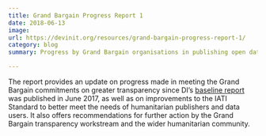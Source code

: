 ```yaml
---
title: Grand Bargain Progress Report 1
date: 2018-06-13
image:
url: https://devinit.org/resources/grand-bargain-progress-report-1/
category: blog
summary: Progress by Grand Bargain organisations in publishing open data on their humanitarian financing and providing useful and usable data on their activities.

---
```


The report provides an update on progress made in meeting the Grand Bargain commitments on greater transparency since DI’s [baseline report](https://devinit.org/post/baseline-report-implementing-and-monitoring-the-grand-bargain-commitment-on-transparency/) was published in June 2017, as well as on improvements to the IATI Standard to better meet the needs of humanitarian publishers and data users. It also offers recommendations for further action by the Grand Bargain transparency workstream and the wider humanitarian community.
